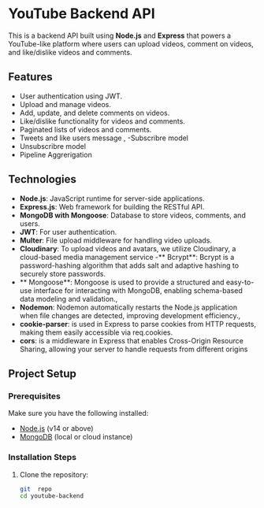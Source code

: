 # YouTube Backend API

This is a backend API built using **Node.js** and **Express** that powers a YouTube-like platform where users can upload videos, comment on videos, and like/dislike videos and comments.

## Features

- User authentication using JWT.
- Upload and manage videos.
- Add, update, and delete comments on videos.
- Like/dislike functionality for videos and comments.
- Paginated lists of videos and comments.
- Tweets and like users message ,
-Subscribre model 
- Unsubscribre model 
- Pipeline Aggrerigation



## Technologies

- **Node.js**: JavaScript runtime for server-side applications.
- **Express.js**: Web framework for building the RESTful API.
- **MongoDB with Mongoose**: Database to store videos, comments, and users.
- **JWT**: For user authentication.
- **Multer**: File upload middleware for handling video uploads.
- **Cloudinary**: To upload videos and avatars, we utilize Cloudinary, a cloud-based media management service
-** Bcrypt**: Bcrypt is a password-hashing algorithm that adds salt and adaptive hashing to securely store passwords.
- ** Mongoose**:  Mongoose is used to provide a structured and easy-to-use interface for interacting with MongoDB, enabling                 schema-based data modeling and validation.,
- **Nodemon**: Nodemon automatically restarts the Node.js application when file changes are detected, improving development efficiency.,
- **cookie-parser**: is used in Express to parse cookies from HTTP requests, making them easily accessible via req.cookies.
- **cors**: is a middleware in Express that enables Cross-Origin Resource Sharing, allowing your server to handle requests from different origins


## Project Setup

### Prerequisites

Make sure you have the following installed:
- [Node.js](https://nodejs.org/) (v14 or above)
- [MongoDB](https://www.mongodb.com/) (local or cloud instance)

### Installation Steps

1. Clone the repository:

   ```bash
   git  repo 
   cd youtube-backend
